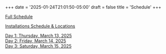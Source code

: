 +++
date = '2025-01-24T21:01:50-05:00'
draft = false
title = 'Schedule'
+++

[Full Schedule](/full-schedule/)

[Installations Schedule & Locations](/installations/)

[Day 1: Thursday, March 13, 2025](/day-1/)  
[Day 2: Friday, March 14, 2025](/day-2/)  
[Day 3: Saturday, March 15, 2025](/day-3/)